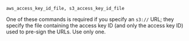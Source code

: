     aws_access_key_id_file, s3_access_key_id_file

One of these commands is required if you specify an `s3://` URL; they
specify the file containing the access key ID (and only the access key
ID) used to pre-sign the URLs. Use only one.
